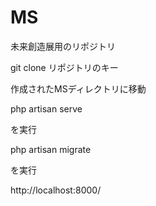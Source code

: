 # MS
未来創造展用のリポジトリ

git clone リポジトリのキー

作成されたMSディレクトリに移動

php artisan serve

を実行

php artisan migrate

を実行

http://localhost:8000/
